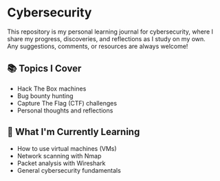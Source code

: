 # Cybersecurity

This repository is my personal learning journal for cybersecurity, where I share my progress, discoveries, and reflections as I study on my own.  
Any suggestions, comments, or resources are always welcome!

## 📚 Topics I Cover

- Hack The Box machines
- Bug bounty hunting
- Capture The Flag (CTF) challenges
- Personal thoughts and reflections

## 🧠 What I'm Currently Learning

- How to use virtual machines (VMs)
- Network scanning with Nmap
- Packet analysis with Wireshark
- General cybersecurity fundamentals
